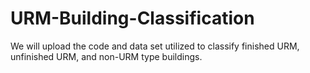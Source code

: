 # URM-Building-Classification
We will upload the code and data set utilized to classify finished URM, unfinished URM, and non-URM type buildings.
